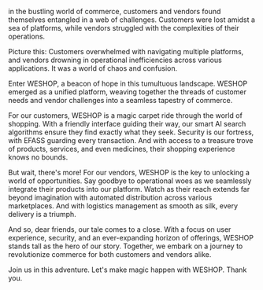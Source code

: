 in the bustling world of commerce, customers and vendors found themselves entangled in a web of challenges. Customers were lost amidst a sea of platforms, while vendors struggled with the complexities of their operations.

Picture this: Customers overwhelmed with navigating multiple platforms, and vendors drowning in operational inefficiencies across various applications. It was a world of chaos and confusion.

Enter WESHOP, a beacon of hope in this tumultuous landscape. WESHOP emerged as a unified platform, weaving together the threads of customer needs and vendor challenges into a seamless tapestry of commerce.

For our customers, WESHOP is a magic carpet ride through the world of shopping. With a friendly interface guiding their way, our smart AI search algorithms ensure they find exactly what they seek. Security is our fortress, with EFASS guarding every transaction. And with access to a treasure trove of products, services, and even medicines, their shopping experience knows no bounds.

But wait, there's more! For our vendors, WESHOP is the key to unlocking a world of opportunities. Say goodbye to operational woes as we seamlessly integrate their products into our platform. Watch as their reach extends far beyond imagination with automated distribution across various marketplaces. And with logistics management as smooth as silk, every delivery is a triumph.

And so, dear friends, our tale comes to a close. With a focus on user experience, security, and an ever-expanding horizon of offerings, WESHOP stands tall as the hero of our story. Together, we embark on a journey to revolutionize commerce for both customers and vendors alike.

Join us in this adventure. Let's make magic happen with WESHOP. Thank you.
